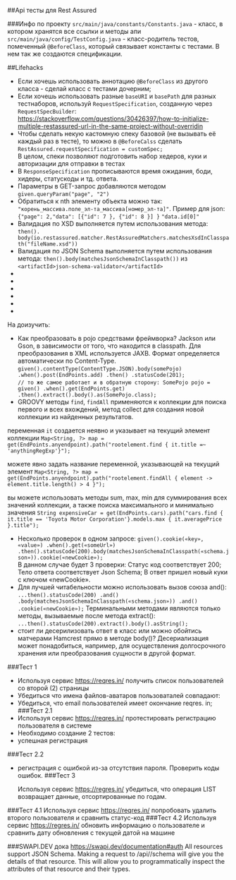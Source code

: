 ##Арі тесты для Rest Assured 

###Инфо по проекту
`src/main/java/constants/Constants.java` - класс, в котором хранятся все ссылки и методы апи
`src/main/java/config/TestConfig.java` - класс-родитель тестов, помеченный `@BeforeClass`, который связывает константы с тестами. В нем так же создаются спецификации.

##Lifehacks
- Если хочешь использовать аннотацию `@BeforeClass` из другого класса - сделай класс с тестами дочерним;
- Если хочешь использовать разные `baseURI` и `basePath` для разных тестнаборов, используй `RequestSpecification`,  созданную через `RequestSpecBuilder`: https://stackoverflow.com/questions/30426397/how-to-initialize-multiple-restassured-url-in-the-same-project-without-overridin
- Чтобы сделать некую кастомную спеку базовой (не вызывать её каждый раз в тесте), то можно в `@BeforeCalss` сделать `RestAssured.requestSpecification = customSpec;`\
  В целом, спеки позволяют подготовить набор хедеров, куки и авторизации для отправки в тестах
- В `ResponseSpecification` прописываются время ожидания, боди, хидеры, статускоды и тд. ответа.
- Параметры в GET-запрос добавляются методом `given.queryParam("page", "2")`
- Обратиться к nth элементу объекта можно так: `"корень_массива.поле_эл-та_массива[номер_эл-та]"`. Пример для json:
  `{"page": 2,"data": [{"id": 7 }, {"id": 8 }] }` `"data.id[0]"`
- Валидация по XSD выполняется путем использования метода: `then().
  body(io.restassured.matcher.RestAssuredMatchers.matchesXsdInClasspath("fileName.xsd"))`
- Валидация по JSON Schema выполняется путем использования метода: `then().body(matchesJsonSchemaInClasspath())` из `<artifactId>json-schema-validator</artifactId>`
- 
- 
- 
- 
- 
- 
На доизучить:

- Как преобразовать в pojo средствами фреймворка? Jackson или Gson, в зависимости от того, что находится в classpath. 
Для преобразования в XML используется JAXB. Формат определяется автоматически по Content-Type.
`given().contentType(ContentType.JSON).body(somePojo)
  .when().post(EndPoints.add)
  .then()
  .statusCode(201);`\
`// то же самое работает и в обратную сторону:
SomePojo pojo = given()
.when().get(EndPoints.get)
.then().extract().body().as(SomePojo.class);`
- GROOVY
 методы `find`, `findAll` применяются к коллекции для поиска первого и всех вхождений, метод collect для  создания новой коллекции из найденных результатов.

переменная `it` создается неявно и указывает на текущий элемент коллекции
`Map<String, ?> map = get(EndPoints.anyendpoint).path("rootelement.find { it.title =~ 'anythingRegExp'}");`

можете явно задать название переменной, указывающей на текущий элемент
`Map<String, ?> map = get(EndPoints.anyendpoint).path("rootelement.findAll { element -> element.title.length() > 4 }");`

вы можете использовать методы sum, max, min для суммирования всех значений коллекции, а также поиска максимального и минимально значения
`String expensiveCar = get(EndPoints.cars).path("cars.find { it.title == 'Toyota Motor Corporation'}.models.max { it.averagePrice }.title");`

- Несколько проверок в одном запросе: `given().cookie(«key», «value»)
  .when().get(«someUrl»)
  .then().statusCode(200).body(matchesJsonSchemaInClasspath(«schema.json»)).cookie(«newCookie»);`\
  В данном случае будет 3 проверки: Статус код соответствует 200; Тело ответа соответствует Json Schema; В ответ пришел новый куки с ключом «newCookie».
- Для лучшей читабельности можно использовать вызов союза and():
  `...then().statusCode(200)
  .and()
  .body(matchesJsonSchemaInClasspath(«schema.json»))
  .and()
  .cookie(«newCookie»);`
  Терминальными методами являются только методы, вызываемые после метода extract():
  `...then().statusCode(200).extract().body().asString();`
- стоит ли десерилизовать ответ в класс или можно обойтись матчерами Hamcrest прямо в методе body()? 
Десериализация может понадобиться, например, для осуществления долгосрочного хранения или преобразования сущности в другой формат.

###Тест 1
- Используя сервис https://reqres.in/ получить список пользователей со второй (2) страницы
- Убедиться что имена файлов-аватаров пользоваталей совпадают:
- Убедиться, что email пользователей имеет окончание reqres. in;
###Тест 2.1
- Используя сервис https://reqres.in/ протестировать регистрацию пользователя в системе
- Необходимо создание 2 тестов:
- успешная регистрация

###Тест 2.2
- регистрация с ошибкой из-за отсутствия пароля. Проверить коды ошибок.
###Тест 3
  
  Используя сервис https://regres.in/ убедиться, что операция LIST<RESOURCE> возвращает данные, отсортированные по годам.
  
###Тест 4.1
Используя сервис https://reqres.in/ попробовать удалить второго пользователя и сравнить статус-код
###Тест 4.2
Используя сервис https://regres.in/ обновить информацию о пользователе и сравнить дату обновления с текущей датой на машине




###SWAPI.DEV
дока https://swapi.dev/documentation#auth
All resources support JSON Schema. Making a request to /api/<resource>/schema will give 
you the details of that resource. This will allow you to programmatically inspect 
the attributes of that resource and their types.
